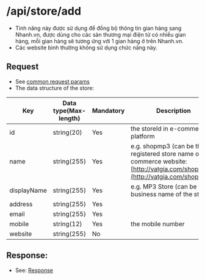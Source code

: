 # /api/store/add

- Tính năng này được sử dụng để đồng bộ thông tin gian hàng sang Nhanh.vn, được dùng cho các sàn thương mại điện tử có nhiều gian hàng, mỗi gian hàng sẽ tương ứng với 1 gian hàng ở trên Nhanh.vn. 
- Các website bình thường không sử dụng chức năng này.

## Request
- See [common request params](/docs/api.md#request)
- The data structure of the store: 

Key | Data type(Max-length) | Mandatory | Description
-------- | ---------- | ----------- | ---------
id | string(20) | Yes | the storeId in e-commerce platform
name | string(255) | Yes | e.g. shopmp3 (can be the registered store name on e-commerce website: [http://vatgia.com/shopmp3](http://vatgia.com/shopmp3))
displayName | string(255) | Yes | e.g. MP3 Store (can be the business name of the store)
address | string(255) | Yes | <p></p>
email | string(255) | Yes | <p></p>
mobile | string(12) | Yes | the mobile number
website | string(255) | No | <p></p>

## Response: 

- See: [Response](/docs/api.md#response)


